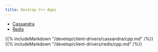 ```yaml
---
title: Develop C++ Apps
---
```


<ul class="nav nav-tabs nav-tabs-yb">
  <li class="active">
    <a href="#cql">
      <i class="icon-cassandra" aria-hidden="true"></i>
      Cassandra
    </a>
  </li>
  <li >
    <a href="#redis">
      <i class="icon-redis" aria-hidden="true"></i>
      Redis
    </a>
  </li>
</ul>

<div class="tab-content">
  <div id="cql" class="tab-pane fade in active">
    {{% includeMarkdown "/develop/client-drivers/cassandra/cpp.md" /%}}
  </div>
  <div id="redis" class="tab-pane fade">
    {{% includeMarkdown "/develop/client-drivers/redis/cpp.md" /%}}
  </div>
</div>


